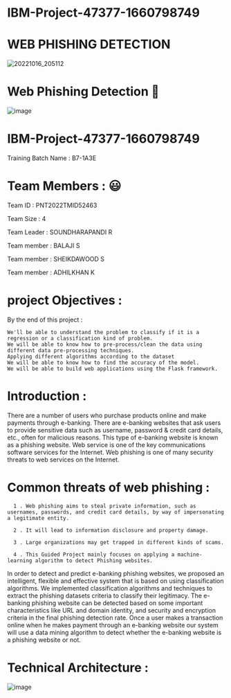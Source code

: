 
# IBM-Project-47377-1660798749
#                                               WEB PHISHING DETECTION
![20221016_205112](https://user-images.githubusercontent.com/113851201/196043815-d9fd3371-0bde-44f6-8972-c2679a4a24ef.jpg)

   #  Web Phishing Detection 👋
   
 ![image](https://user-images.githubusercontent.com/113851201/201483443-2e829e99-17df-41e4-a0a1-c81c479d7ff5.png)


# IBM-Project-47377-1660798749

 Training Batch Name : B7-1A3E

# Team Members : 😃

Team ID : PNT2022TMID52463


Team Size : 4

Team Leader : SOUNDHARAPANDI R

Team member : BALAJI S

Team member : SHEIKDAWOOD S

Team member : ADHILKHAN K                                
   


# project Objectives :
 By the end of this project :

    We'll be able to understand the problem to classify if it is a regression or a classification kind of problem.
    We will be able to know how to pre-process/clean the data using different data pre-processing techniques.
    Applying different algorithms according to the dataset
    We will be able to know how to find the accuracy of the model.
    We will be able to build web applications using the Flask framework.

# Introduction : 

There are a number of users who purchase products online and make payments through e-banking. There are e-banking websites that ask users to provide sensitive data such as username, password & credit card details, etc., often for malicious reasons. This type of e-banking website is known as a phishing website. Web service is one of the key communications software services for the Internet. Web phishing is one of many security threats to web services on the Internet.

# Common threats of web phishing :

      1 . Web phishing aims to steal private information, such as usernames, passwords, and credit card details, by way of impersonating a legitimate entity.

      2 . It will lead to information disclosure and property damage.

      3 . Large organizations may get trapped in different kinds of scams.

      4 . This Guided Project mainly focuses on applying a machine-learning algorithm to detect Phishing websites.

  In order to detect and predict e-banking phishing websites, we proposed an intelligent, flexible and effective system that is based on using classification algorithms. We implemented classification algorithms and techniques to extract the phishing datasets criteria to classify their legitimacy. The e-banking phishing website can be detected based on some important characteristics like URL and domain identity, and security and encryption criteria in the final phishing detection rate. Once a user makes a transaction online when he makes payment through an e-banking website our system will use a data mining algorithm to detect whether the e-banking website is a phishing website or not.

# Technical Architecture : 
![image](https://user-images.githubusercontent.com/113851201/201481729-0e1ab392-f66c-4faa-b667-c071f40287e7.png)
